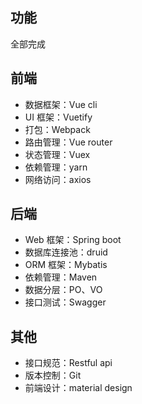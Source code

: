 ## 功能
全部完成

## 前端
- 数据框架：Vue cli
- UI 框架：Vuetify
- 打包：Webpack
- 路由管理：Vue router
- 状态管理：Vuex
- 依赖管理：yarn
- 网络访问：axios

## 后端
- Web 框架：Spring boot
- 数据库连接池：druid
- ORM 框架：Mybatis
- 依赖管理：Maven
- 数据分层：PO、VO
- 接口测试：Swagger

## 其他
- 接口规范：Restful api
- 版本控制：Git
- 前端设计：material design